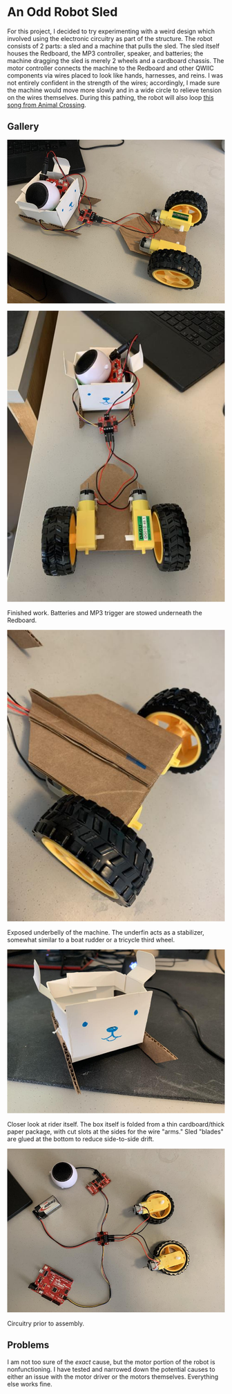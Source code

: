 # An Odd Robot Sled

For this project, I decided to try experimenting with a weird design which involved using the electronic circuitry as part of the structure. The robot consists of 2 parts: a sled and a machine that pulls the sled. The sled itself houses the Redboard, the MP3 controller, speaker, and batteries; the machine dragging the sled is merely 2 wheels and a cardboard chassis. The motor controller connects the machine to the Redboard and other QWIIC components via wires placed to look like hands, harnesses, and reins. I was not entirely confident in the strength of the wires; accordingly, I made sure the machine would move more slowly and in a wide circle to relieve tension on the wires themselves. During this pathing, the robot will also loop [this song from Animal Crossing](https://www.youtube.com/watch?v=P2hqs1eelm8).

## Gallery

![sled](media/sled.jpg)

![sled2](media/sled2.jpg)

Finished work. Batteries and MP3 trigger are stowed underneath the Redboard.

![belly](media/belly.jpg)

Exposed underbelly of the machine. The underfin acts as a stabilizer, somewhat similar to a boat rudder or a tricycle third wheel.

![rider](media/rider.jpg)

Closer look at rider itself. The box itself is folded from a thin cardboard/thick paper package, with cut slots at the sides for the wire "arms." Sled "blades" are glued at the bottom to reduce side-to-side drift.

![skeleton](media/skeleton.jpg)

Circuitry prior to assembly.

## Problems

I am not too sure of the *exact* cause, but the motor portion of the robot is nonfunctioning. I have tested and narrowed down the potential causes to either an issue with the motor driver or the motors themselves. Everything else works fine.
